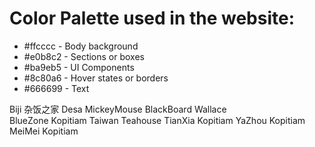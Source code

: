 <h1>Color Palette used in the website:</h1>
<ul>
  <li>#ffcccc - Body background</li>
  <li>#e0b8c2 - Sections or boxes</li>
  <li>#ba9eb5 - UI Components</li>
  <li>#8c80a6 - Hover states or borders</li>
  <li>#666699 - Text</li>
</ul>

Biji
杂饭之家
Desa
MickeyMouse
BlackBoard
Wallace                    
BlueZone Kopitiam
Taiwan Teahouse
TianXia Kopitiam
YaZhou Kopitiam                  
MeiMei Kopitiam

